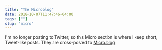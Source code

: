 ```yaml
---
title: "The Microblog"
date: 2018-10-07T11:47:46-04:00
tags: [""]
slug: "micro"
---
```


I'm no longer posting to Twitter, so this Micro section is where I keep short, Tweet-like posts.
They are cross-posted to [Micro.blog](https://micro.blog/jack)